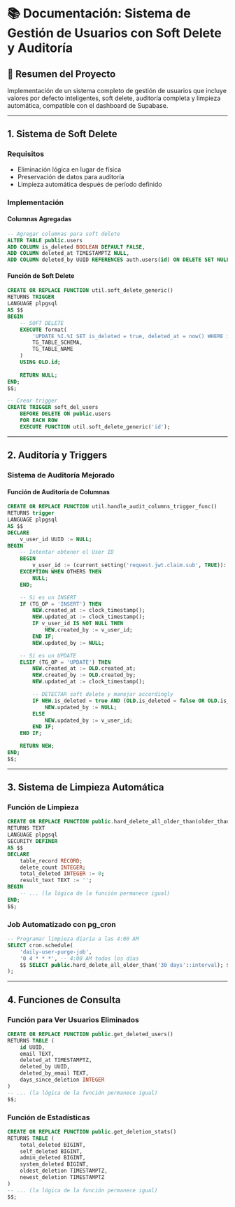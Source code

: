# 📚 **Documentación: Sistema de Gestión de Usuarios con Soft Delete y Auditoría**

## 🎯 **Resumen del Proyecto**

Implementación de un sistema completo de gestión de usuarios que incluye valores por defecto inteligentes, soft delete, auditoría completa y limpieza automática, compatible con el dashboard de Supabase.

---

## 1. **Sistema de Soft Delete**

### **Requisitos**
- Eliminación lógica en lugar de física
- Preservación de datos para auditoría
- Limpieza automática después de período definido

### **Implementación**

#### **Columnas Agregadas**
```sql
-- Agregar columnas para soft delete
ALTER TABLE public.users 
ADD COLUMN is_deleted BOOLEAN DEFAULT FALSE,
ADD COLUMN deleted_at TIMESTAMPTZ NULL,
ADD COLUMN deleted_by UUID REFERENCES auth.users(id) ON DELETE SET NULL;
```

#### **Función de Soft Delete**
```sql
CREATE OR REPLACE FUNCTION util.soft_delete_generic()
RETURNS TRIGGER
LANGUAGE plpgsql
AS $$
BEGIN
    -- SOFT DELETE
    EXECUTE format(
        'UPDATE %I.%I SET is_deleted = true, deleted_at = now() WHERE id = $1',
        TG_TABLE_SCHEMA,
        TG_TABLE_NAME
    )
    USING OLD.id;
    
    RETURN NULL;
END;
$$;

-- Crear trigger
CREATE TRIGGER soft_del_users
    BEFORE DELETE ON public.users
    FOR EACH ROW
    EXECUTE FUNCTION util.soft_delete_generic('id');
```

---

## 2. **Auditoría y Triggers**

### **Sistema de Auditoría Mejorado**

#### **Función de Auditoría de Columnas**
```sql
CREATE OR REPLACE FUNCTION util.handle_audit_columns_trigger_func()
RETURNS trigger 
LANGUAGE plpgsql 
AS $$
DECLARE
    v_user_id UUID := NULL;
BEGIN
    -- Intentar obtener el User ID
    BEGIN
        v_user_id := (current_setting('request.jwt.claim.sub', TRUE))::uuid;
    EXCEPTION WHEN OTHERS THEN
        NULL;
    END;

    -- Si es un INSERT
    IF (TG_OP = 'INSERT') THEN
        NEW.created_at := clock_timestamp();
        NEW.updated_at := clock_timestamp();
        IF v_user_id IS NOT NULL THEN
            NEW.created_by := v_user_id;
        END IF;
        NEW.updated_by := NULL;

    -- Si es un UPDATE
    ELSIF (TG_OP = 'UPDATE') THEN
        NEW.created_at := OLD.created_at;
        NEW.created_by := OLD.created_by;
        NEW.updated_at := clock_timestamp();

        -- DETECTAR soft delete y manejar accordingly
        IF NEW.is_deleted = true AND (OLD.is_deleted = false OR OLD.is_deleted IS NULL) THEN
            NEW.updated_by := NULL;
        ELSE
            NEW.updated_by := v_user_id;
        END IF;
    END IF;

    RETURN NEW;
END;
$$;
```

---

## 3. **Sistema de Limpieza Automática**

### **Función de Limpieza**
```sql
CREATE OR REPLACE FUNCTION public.hard_delete_all_older_than(older_than interval)
RETURNS TEXT
LANGUAGE plpgsql
SECURITY DEFINER
AS $$
DECLARE
    table_record RECORD;
    delete_count INTEGER;
    total_deleted INTEGER := 0;
    result_text TEXT := '';
BEGIN
    -- ... (la lógica de la función permanece igual)
END;
$$;
```

### **Job Automatizado con pg_cron**
```sql
-- Programar limpieza diaria a las 4:00 AM
SELECT cron.schedule(
    'daily-user-purge-job',
    '0 4 * * *', -- 4:00 AM todos los días
    $$ SELECT public.hard_delete_all_older_than('30 days'::interval); $$
);
```

---

## 4. **Funciones de Consulta**

### **Función para Ver Usuarios Eliminados**
```sql
CREATE OR REPLACE FUNCTION public.get_deleted_users()
RETURNS TABLE (
    id UUID,
    email TEXT,
    deleted_at TIMESTAMPTZ,
    deleted_by UUID,
    deleted_by_email TEXT,
    days_since_deletion INTEGER
)
-- ... (la lógica de la función permanece igual)
$$;
```

### **Función de Estadísticas**
```sql
CREATE OR REPLACE FUNCTION public.get_deletion_stats()
RETURNS TABLE (
    total_deleted BIGINT,
    self_deleted BIGINT,
    admin_deleted BIGINT,
    system_deleted BIGINT,
    oldest_deletion TIMESTAMPTZ,
    newest_deletion TIMESTAMPTZ
)
-- ... (la lógica de la función permanece igual)
$$;
```

